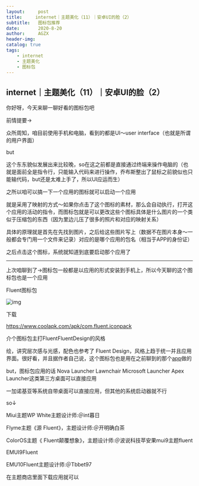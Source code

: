 ```yaml
---
layout:     post
title:     internet｜主题美化（11）｜安卓UI的脸（2）
subtitle:   图标包推荐
date:       2020-8-20
author:     AGZX
header-img: 
catalog: true
tags:
    - internet
    - 主题美化
    - 图标包
---
```


## internet｜主题美化（11）｜安卓UI的脸（2）

你好呀，今天来聊一聊好看的图标包吧

前情提要→

众所周知，咱目前使用手机和电脑，看到的都是UI～user interface（也就是所谓的用户界面）

but

这个东东貌似发展出来比较晚，so在这之前都是直接通过终端来操作电脑的（也就是面前全是指令行，只能输入代码来进行操作，乔布斯整出了鼠标之前貌似也只能输代码，but还是太难上手了，所以UI应运而生）

之所以咱可以搞一下一个应用的图标就可以启动一个应用

就是采用了映射的方式～如果你点击了这个图标的素材，那么会自动执行，打开这个应用的活动的指令，而图标包就是可以更改这些个图标具体是什么图片的一个类似于压缩包的东西（因为里边儿压了很多的照片和对应的映射关系）

具体的原理就是首先在先找到图片，之后给这些图片写上（数据不在图片本身～一般都会专门用一个文件来记录）对应的是哪个应用的包名（相当于APP的身份证）

之后点击这个图标，系统就知道到底要启动那个应用了



------

上次咱聊到了→图标包一般都是以应用的形式安装到手机上，所以今天聊的这个图标包也是一个应用

Fluent图标包

![img](https://mmbiz.qpic.cn/mmbiz_jpg/tMsLbdfwxoPWDWHgSLufMFlZXml768jKOibuoA0Q2l1nqvsU0DItdick7icHm99w4WgLnTnfyPTxUvlq5vC7DiccfQ/640?wx_fmt=jpeg&tp=webp&wxfrom=5&wx_lazy=1&wx_co=1)



下载

https://www.coolapk.com/apk/com.fluent.iconpack

介个图标包主打FluentFluentDesign的风格

绘，讲究层次感与光感，配色也参考了 Fluent Design，风格上趋于统一并且应用界面。很好看，并且据作者自己说，这个图标包也是用在之前聊到的那个[app](https://mp.weixin.qq.com/s?__biz=MzI4Nzc2MzA3OQ==&mid=2247484288&idx=1&sn=58740a086003f313a1e1881784a06c1b&scene=21#wechat_redirect)做的

but，图标包应用的话 Nova Launcher Lawnchair Microsoft Launcher Apex Launcher这类第三方桌面可以直接应用

一加诺基亚等系统自带桌面可以直接应用，但其他的系统启动器就不行

so↓

Miui主题WP White主题设计师:＠int暮日

 Flyme主题《源 Fluent》，主题设计师:＠开明确白茶

 ColorOS主题《 Fluent颠覆想象》，主题设计师:＠波说科技苹安果mui9主题fluent

EMUI9FIuent

EMU10FIuent主题设计师:＠Tbbet97

在主题商店里面下载应用就可以




